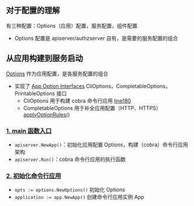 ## 对于配置的理解
有三种配置：Options（应用）配置，服务配置，组件配置
- Options 配置是 apiserver/authzserver 自有，是需要的服务配置的组合


## 从应用构建到服务启动

[Options](../internal/apiserver/options/options.go) 作为应用配置，是各服务配置的组合

- 实现了 [App Option Interfaces](../internal/pkg/app/options.go) CliOptions，CompletableOptions，PrintableOptions 接口
    - CliOptions 用于构建 cobra 命令行应用 [line180](../internal/pkg/app/app.go)
    - CompletableOptions 用于补全应用配置（HTTP、HTTPS）[applyOptionRules()](../internal/pkg/app/app.go)

### [1. main 函数入口](../cmd/j-apiserver/apiserver.go)

- `apiserver.NewApp()`：初始化应用配置 Options，构建（cobra）命令行应用架构
- `apiserver.Run()`：cobra 命令行应用的执行函数

### [2. 初始化命令行应用](../internal/apiserver/app.go)

- `opts := options.NewOptions()` 初始化 Options
- `application := app.NewApp()` 创建命令行应用实例 App 
